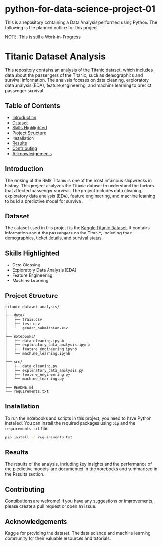 # python-for-data-science-project-01
This is a repository containing a Data Analysis performed using Python.
The following is the planned outline for this project.

NOTE: This is still a Work-in-Progress.

# Titanic Dataset Analysis

This repository contains an analysis of the Titanic dataset, which includes data about the passengers of the Titanic, such as demographics and survival information. The analysis focuses on data cleaning, exploratory data analysis (EDA), feature engineering, and machine learning to predict passenger survival.

## Table of Contents

- [Introduction](#introduction)
- [Dataset](#dataset)
- [Skills Highlighted](#skills-highlighted)
- [Project Structure](#project-structure)
- [Installation](#installation)
- [Results](#results)
- [Contributing](#contributing)
- [Acknowledgements](#acknowledgements)

## Introduction

The sinking of the RMS Titanic is one of the most infamous shipwrecks in history. This project analyzes the Titanic dataset to understand the factors that affected passenger survival. The project includes data cleaning, exploratory data analysis (EDA), feature engineering, and machine learning to build a predictive model for survival.

## Dataset

The dataset used in this project is the [Kaggle Titanic Dataset](https://www.kaggle.com/datasets/yasserh/titanic-dataset). It contains information about the passengers on the Titanic, including their demographics, ticket details, and survival status.

## Skills Highlighted

- Data Cleaning
- Exploratory Data Analysis (EDA)
- Feature Engineering
- Machine Learning

## Project Structure

```plaintext
titanic-dataset-analysis/
│
├── data/
│   ├── train.csv
│   ├── test.csv
│   └── gender_submission.csv
│
├── notebooks/
│   ├── data_cleaning.ipynb
│   ├── exploratory_data_analysis.ipynb
│   ├── feature_engineering.ipynb
│   └── machine_learning.ipynb
│
├── src/
│   ├── data_cleaning.py
│   ├── exploratory_data_analysis.py
│   ├── feature_engineering.py
│   └── machine_learning.py
│
├── README.md
└── requirements.txt
```

## Installation

To run the notebooks and scripts in this project, you need to have Python installed. You can install the required packages using `pip` and the `requirements.txt` file.

```bash
pip install -r requirements.txt
```
## Results
The results of the analysis, including key insights and the performance of the predictive models, are documented in the notebooks and summarized in the Results section.

## Contributing
Contributions are welcome! If you have any suggestions or improvements, please create a pull request or open an issue.

## Acknowledgements
Kaggle for providing the dataset.
The data science and machine learning community for their valuable resources and tutorials.
